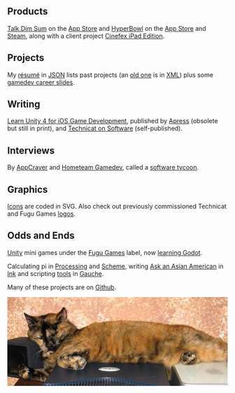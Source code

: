 ## Products

[Talk Dim Sum](talkdimsum) on the [App Store](https://apps.apple.com/us/app/talk-dim-sum/id953929066) and [HyperBowl](hyperbowl) on the [App Store](https://apps.apple.com/us/app/hyperbowl/id344209253?ign-mpt=uo%3D8) and [Steam](https://store.steampowered.com/app/847530/HyperBowl/), along with
a client project [Cinefex iPad Edition](https://apps.apple.com/us/app/cinefex/id512379220).

## Projects

My [résumé](resume) in [JSON](http://jsonresume.org/) lists past projects (an [old one](resumexml) is in [XML](http://github.com/technicat/resumexml)) plus some [gamedev career slides](gamedev-slides).

## Writing

[Learn Unity 4 for iOS Game Development](learnunity), published by [Apress](https://link.springer.com/book/10.1007/978-1-4302-4876-7) (obsolete but still in print), and [Technicat on Software](technicat-on-software) (self-published).

## Interviews

By [AppCraver](https://www.appcraver.com/phil-chu-talks-about-developing-apps-and-unexpected-successes/) and [Hometeam Gamedev](https://gamedevslikeyou.libsyn.com/phil-chu), called a [software tycoon](https://juhllv.com/software-tycoon-plants-roots-at-juhl/).

## Graphics

[Icons](http://github.com/technicat/icons) are coded in SVG. Also check out previously commissioned Technicat and Fugu Games [logos](logos).

## Odds and Ends

[Unity](http://unity3d.com/) mini games under the [Fugu Games](fugugames) label, now [learning Godot](http://github.com/technicat/learngodot).
 
Calculating pi in [Processing](processing-pi) and [Scheme](http://github.com/technicat/schemish), writing [Ask an Asian American](aaaa) in [Ink](https://www.inklestudios.com/ink/) and scripting [tools](http://github.com/technicat/schematic) in [Gauche](https://practical-scheme.net/gauche/index.html).

Many of these projects are on [Github](http://github.com/technicat).

[![catnap](/images/technicat/photo/halfcat.jpg)](https://github.com/technicat)                                            





